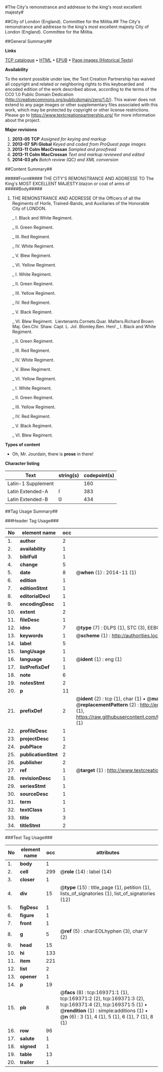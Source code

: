 #The City's remonstrance and addresse to the king's most excellent majesty#

##City of London (England). Committee for the Militia.##
The City's remonstrance and addresse to the king's most excellent majesty
City of London (England). Committee for the Militia.

##General Summary##

**Links**

[TCP catalogue](http://www.ota.ox.ac.uk/tcp/)  • 
[HTML](http://tei.it.ox.ac.uk/tcp/Texts-HTML/free/A79/A79806.html)  • 
[EPUB](http://tei.it.ox.ac.uk/tcp/Texts-EPUB/free/A79/A79806.epub) • 
[Page images (Historical Texts)](https://historicaltexts.jisc.ac.uk/eebo-99867126e)

**Availability**

To the extent possible under law, the Text Creation Partnership has waived all copyright and related or neighboring rights to this keyboarded and encoded edition of the work described above, according to the terms of the CC0 1.0 Public Domain Dedication (http://creativecommons.org/publicdomain/zero/1.0/). This waiver does not extend to any page images or other supplementary files associated with this work, which may be protected by copyright or other license restrictions. Please go to https://www.textcreationpartnership.org/ for more information about the project.

**Major revisions**

1. __2013-05__ __TCP__ *Assigned for keying and markup*
1. __2013-07__ __SPi Global__ *Keyed and coded from ProQuest page images*
1. __2013-11__ __Colm MacCrossan__ *Sampled and proofread*
1. __2013-11__ __Colm MacCrossan__ *Text and markup reviewed and edited*
1. __2014-03__ __pfs__ *Batch review (QC) and XML conversion*

##Content Summary##

#####Front#####
THE CITY'S REMONSTRANCE AND ADDRESSE TO The King's MOST EXCELLENT MAJESTY.blazon or coat of arms of 
#####Body#####

1. THE REMONSTRANCE AND ADDRESSE Of the Officers of all the Regiments of Horſe, Trained-Bands, and Auxiliaries of the Honorable City of LONDON.

    _ I. Black and White Regiment.

    _ II. Green Regiment.

    _ III. Red Regiment.

    _ IV. White Regiment.

    _ V. Blew Regiment.

    _ VI. Yellow Regiment.

    _ I. White Regiment.

    _ II. Green Regiment.

    _ III. Yellow Regiment.

    _ IV. Red Regiment.

    _ V. Black Regiment.

    _ VI. Blew Regiment.
 Lievtenants.Cornets.Quar. Maſters.Richard Brown Maj. Gen.Chr. Shaw. Capt. L. Joſ. Blomley.Ben. Henſ
    _ I. Black and White Regiment.

    _ II. Green Regiment.

    _ III. Red Regiment.

    _ IV. White Regiment.

    _ V. Blew Regiment.

    _ VI. Yellow Regiment.

    _ I. White Regiment.

    _ II. Green Regiment.

    _ III. Yellow Regiment.

    _ IV. Red Regiment.

    _ V. Black Regiment.

    _ VI. Blew Regiment.

**Types of content**

  * Oh, Mr. Jourdain, there is **prose** in there!

**Character listing**


|Text|string(s)|codepoint(s)|
|---|---|---|
|Latin-1 Supplement| |160|
|Latin Extended-A|ſ|383|
|Latin Extended-B|Ʋ|434|

##Tag Usage Summary##

###Header Tag Usage###

|No|element name|occ|attributes|
|---|---|---|---|
|1.|__author__|2||
|2.|__availability__|1||
|3.|__biblFull__|1||
|4.|__change__|5||
|5.|__date__|8| @__when__ (1) : 2014-11 (1)|
|6.|__edition__|1||
|7.|__editionStmt__|1||
|8.|__editorialDecl__|1||
|9.|__encodingDesc__|1||
|10.|__extent__|2||
|11.|__fileDesc__|1||
|12.|__idno__|7| @__type__ (7) : DLPS (1), STC (3), EEBO-CITATION (1), PROQUEST (1), VID (1)|
|13.|__keywords__|1| @__scheme__ (1) : http://authorities.loc.gov/ (1)|
|14.|__label__|5||
|15.|__langUsage__|1||
|16.|__language__|1| @__ident__ (1) : eng (1)|
|17.|__listPrefixDef__|1||
|18.|__note__|6||
|19.|__notesStmt__|2||
|20.|__p__|11||
|21.|__prefixDef__|2| @__ident__ (2) : tcp (1), char (1)  •  @__matchPattern__ (2) : ([0-9\-]+):([0-9IVX]+) (1), (.+) (1)  •  @__replacementPattern__ (2) : http://eebo.chadwyck.com/downloadtiff?vid=$1&page=$2 (1), https://raw.githubusercontent.com/textcreationpartnership/Texts/master/tcpchars.xml#$1 (1)|
|22.|__profileDesc__|1||
|23.|__projectDesc__|1||
|24.|__pubPlace__|2||
|25.|__publicationStmt__|2||
|26.|__publisher__|2||
|27.|__ref__|1| @__target__ (1) : http://www.textcreationpartnership.org/docs/. (1)|
|28.|__revisionDesc__|1||
|29.|__seriesStmt__|1||
|30.|__sourceDesc__|1||
|31.|__term__|1||
|32.|__textClass__|1||
|33.|__title__|3||
|34.|__titleStmt__|2||


###Text Tag Usage###

|No|element name|occ|attributes|
|---|---|---|---|
|1.|__body__|1||
|2.|__cell__|299| @__role__ (14) : label (14)|
|3.|__closer__|1||
|4.|__div__|15| @__type__ (15) : title_page (1), petition (1), lists_of_signatories (1), list_of_signatories (12)|
|5.|__figDesc__|1||
|6.|__figure__|1||
|7.|__front__|1||
|8.|__g__|5| @__ref__ (5) : char:EOLhyphen (3), char:V (2)|
|9.|__head__|15||
|10.|__hi__|133||
|11.|__item__|221||
|12.|__list__|2||
|13.|__opener__|1||
|14.|__p__|19||
|15.|__pb__|8| @__facs__ (8) : tcp:169371:1 (1), tcp:169371:2 (2), tcp:169371:3 (2), tcp:169371:4 (2), tcp:169371:5 (1)  •  @__rendition__ (1) : simple:additions (1)  •  @__n__ (6) : 3 (1), 4 (1), 5 (1), 6 (1), 7 (1), 8 (1)|
|16.|__row__|96||
|17.|__salute__|1||
|18.|__signed__|1||
|19.|__table__|13||
|20.|__trailer__|1||
